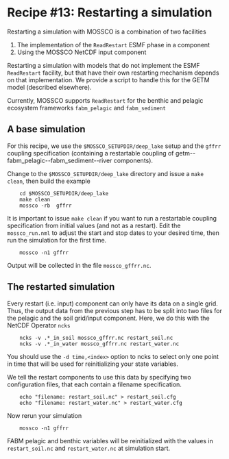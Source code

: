 # Recipe #13: Restarting a simulation

Restarting a simulation with MOSSCO is a combination of two facilities

1. The implementation of the `ReadRestart` ESMF phase in a component
2. Using the MOSSCO NetCDF input component

Restarting a simulation with models that do not implement the ESMF `ReadRestart` facility, but that 
have their own restarting mechanism depends on that implementation.  We provide a script to handle
this for the GETM model (described elsewhere).

Currently, MOSSCO supports `ReadRestart` for the benthic and pelagic ecosystem frameworks `fabm_pelagic` and `fabm_sediment`


## A base simulation

For this recipe, we use the `$MOSSCO_SETUPDIR/deep_lake` setup and the `gffrr` coupling specification (containing a restartable coupling of getm--fabm_pelagic--fabm_sediment--river components).

Change to the `$MOSSCO_SETUPDIR/deep_lake` directory and issue a `make clean`, then build the example

		cd $MOSSCO_SETUPDIR/deep_lake
		make clean
		mossco -rb  gffrr
		
It is important to issue `make clean` if you want to run a restartable coupling specification from initial values (and not as a restart).  Edit the `mossco_run.nml` to adjust the start and stop dates to your desired time, then run the simulation for the first time.

		mossco -n1 gffrr

Output will be collected in the file `mossco_gffrr.nc`. 

## The restarted simulation

Every restart (i.e. input) component can only have its data on a single grid.  Thus, the output data from the previous step has to be split into two files for the pelagic and the soil grid/input component.  Here, we do this with the NetCDF Operator `ncks`

		ncks -v .*_in_soil mossco_gffrr.nc restart_soil.nc
		ncks -v .*_in_water mossco_gffrr.nc restart_water.nc

You should  use the `-d time,<index>` option to ncks to select only one point in time that will be used for reinitializing your state variables.
 
We tell the restart components to use this data by specifying two configuration files, that each contain a filename specification.

		echo "filename: restart_soil.nc" > restart_soil.cfg
		echo "filename: restart_water.nc" > restart_water.cfg
		
Now rerun your simulation

		mossco -n1 gffrr

FABM pelagic and benthic variables will be reinitialized with the values in `restart_soil.nc` and `restart_water.nc` at simulation start.
